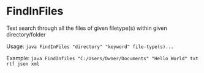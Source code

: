 # FindInFiles
Text search through all the files of given filetype(s) within given directory/folder

Usage: `java FindInFiles "directory" "keyword" file-type(s)...`

Example: `java FindInfiles "C:/Users/Owner/Documents" "Hello World" txt rtf json xml`
